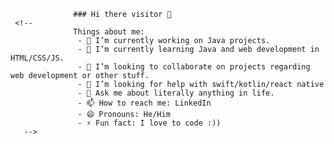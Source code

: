 

                  ### Hi there visitor 👋
     <!--
                  Things about me:
                   - 🔭 I’m currently working on Java projects.
                   - 🌱 I’m currently learning Java and web development in HTML/CSS/JS.
                   - 👯 I’m looking to collaborate on projects regarding web development or other stuff.
                   - 🤔 I’m looking for help with swift/kotlin/react native
                   - 💬 Ask me about literally anything in life.
                   - 📫 How to reach me: LinkedIn
                   - 😄 Pronouns: He/Him
                   - ⚡ Fun fact: I love to code :))
       -->




                
